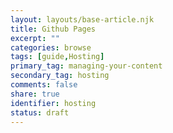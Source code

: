```yaml
---
layout: layouts/base-article.njk
title: Github Pages
excerpt: ""
categories: browse
tags: [guide,Hosting]
primary_tag: managing-your-content
secondary_tag: hosting
comments: false
share: true
identifier: hosting
status: draft
---
```

